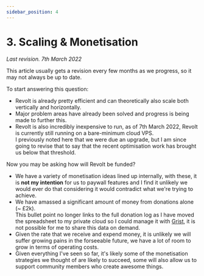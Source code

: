 ```yaml
---
sidebar_position: 4
---
```


# 3. Scaling & Monetisation

*Last revision. 7th March 2022*

This article usually gets a revision every few months as we progress, so it may not always be up to date.

To start answering this question:
- Revolt is already pretty efficient and can theoretically also scale both vertically and horizontally.
- Major problem areas have already been solved and progress is being made to further this.
- Revolt is also incredibly inexpensive to run, as of 7th March 2022, Revolt is currently still running on a bare-minimum cloud VPS.<br/>I previously noted here that we were due an upgrade, but I am since going to revise that to say that the recent optimisation work has brought us below that threshold.

Now you may be asking how will Revolt be funded?
- We have a variety of monetisation ideas lined up internally, with these, it is **not my intention** for us to paywall features and I find it unlikely we would ever do that considering it would contradict what we're trying to achieve.<br/>
- We have amassed a significant amount of money from donations alone (~ £2k).<br/>This bullet point no longer links to the full donation log as I have moved the spreadsheet to my private cloud so I could manage it with [Grist](https://getgrist.app), it is not possible for me to share this data on demand.
- Given the rate that we receive and expend money, it is unlikely we will suffer growing pains in the forseeable future, we have a lot of room to grow in terms of operating costs.
- Given everything I've seen so far, it's likely some of the monetisation strategies we thought of are likely to succeed, some will also allow us to support community members who create awesome things.
